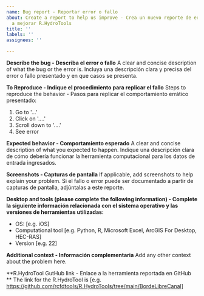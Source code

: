 ```yaml
---
name: Bug report - Reportar error o fallo
about: Create a report to help us improve - Crea un nuevo reporte de error y ayúdanos
  a mejorar R.HydroTools
title: ''
labels: ''
assignees: ''

---
```


**Describe the bug - Describa el error o fallo**
A clear and concise description of what the bug or the error is. Incluya una descripción clara y precisa del error o fallo presentado y en que casos se presenta.

**To Reproduce - Indique el procedimiento para replicar el fallo**
Steps to reproduce the behavior - Pasos para replicar el comportamiento errático presentado:
1. Go to '...'
2. Click on '....'
3. Scroll down to '....'
4. See error

**Expected behavior - Comportamiento esperado**
A clear and concise description of what you expected to happen. Indique una descripción clara de cómo debería funcionar la herramienta computacional para los datos de entrada ingresados.

**Screenshots - Capturas de pantalla**
If applicable, add screenshots to help explain your problem. Si el fallo o error puede ser documentado a partir de capturas de pantalla, adjúntalas a este reporte.

**Desktop and tools (please complete the following information) - Complete la siguiente información relacionada con el sistema operativo y las versiones de herramientas utilizadas:**
 - OS: [e.g. iOS]
 - Computational tool [e.g. Python, R, Microsoft Excel, ArcGIS For Desktop, HEC-RAS]
 - Version [e.g. 22]

**Additional context - Información complementaria**
Add any other context about the problem here.

**R.HydroTool GutHub link - Enlace a la herramienta reportada en GitHub **
The link for the R.HydroTool is [e.g. https://github.com/rcfdtools/R.HydroTools/tree/main/BordeLibreCanal]
